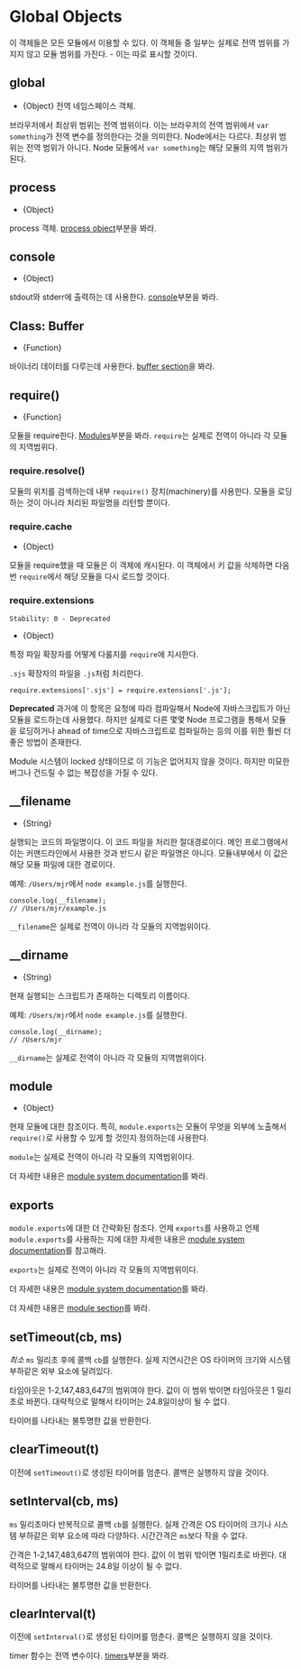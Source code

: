 # Global Objects

<!-- type=misc -->

이 객체들은 모든 모듈에서 이용할 수 있다. 이 객체들 중 일부는 실제로 전역 범위를 가지지
않고 모듈 범위를 가진다. - 이는 따로 표시할 것이다.

## global

<!-- type=global -->

* {Object} 전역 네임스페이스 객체.

브라우저에서 최상위 범위는 전역 범위이다. 이는 브라우저의 전역 범위에서 `var something`가
전역 변수를 정의한다는 것을 의미한다. Node에서는 다르다. 최상위 범위는 전역 범위가 아니다.
Node 모듈에서 `var something`는 해당 모듈의 지역 범위가 된다.

## process

<!-- type=global -->

* {Object}

process 객체. [process object][]부분을 봐라.

## console

<!-- type=global -->

* {Object}

stdout와 stderr에 출력하는 데 사용한다. [console][]부분을 봐라.

## Class: Buffer

<!-- type=global -->

* {Function}

바이너리 데이터를 다루는데 사용한다. [buffer section][]을 봐라.

## require()

<!-- type=var -->

* {Function}

모듈을 require한다. [Modules][]부분을 봐라.
`require`는 실제로 전역이 아니라 각 모듈의 지역범위다.

### require.resolve()

모듈의 위치를 검색하는데 내부 `require()` 장치(machinery)를 사용한다. 모듈을 로딩하는
것이 아니라 처리된 파일명을 리턴할 뿐이다.

### require.cache

* {Object}

모듈을 require했을 때 모듈은 이 객체에 캐시된다. 이 객체에서 키 값을 삭제하면 다음 번
`require`에서 해당 모듈을 다시 로드할 것이다.

### require.extensions

    Stability: 0 - Deprecated

* {Object}

특정 파일 확장자를 어떻게 다룰지를 `require`에 지시한다.

`.sjs` 확장자의 파일을 `.js`처럼 처리한다.

    require.extensions['.sjs'] = require.extensions['.js'];

**Deprecated**  과거에 이 항목은 요청에 따라 컴파일해서 Node에 자바스크립트가 아닌 모듈을
로드하는데 사용했다. 하지만 실제로 다른 몇몇 Node 프로그램을 통해서 모듈을 로딩하거나
ahead of time으로 자바스크립트로 컴파일하는 등의 이를 위한 훨씬 더 좋은 방법이 존재한다.

Module 시스템이 locked 상태이므로 이 기능은 없어지지 않을 것이다. 하지만 미묘한 버그나
건드릴 수 없는 복잡성을 가질 수 있다.

## __filename

<!-- type=var -->

* {String}

실행되는 코드의 파일명이다. 이 코드 파일을 처리한 절대경로이다. 메인 프로그램에서 이는
커맨드라인에서 사용한 것과 반드시 같은 파일명은 아니다. 모듈내부에서 이 값은 해당 모듈 파일에
대한 경로이다.

예제: `/Users/mjr`에서 `node example.js`를 실행한다.

    console.log(__filename);
    // /Users/mjr/example.js

`__filename`은 실제로 전역이 아니라 각 모듈의 지역범위이다.

## __dirname

<!-- type=var -->

* {String}

현재 실행되는 스크립트가 존재하는 디렉토리 이름이다.

예제: `/Users/mjr`에서 `node example.js`를 실행한다.

    console.log(__dirname);
    // /Users/mjr

`__dirname`는 실제로 전역이 아니라 각 모듈의 지역범위이다.


## module

<!-- type=var -->

* {Object}

현재 모듈에 대한 참조이다. 특히, `module.exports`는 모듈이 무엇을 외부에 노출해서
`require()`로 사용할 수 있게 할 것인지 정의하는데 사용한다.

`module`는 실제로 전역이 아니라 각 모듈의 지역범위이다.

더 자세한 내용은 [module system documentation][]를 봐라.

## exports

<!-- type=var -->

`module.exports`에 대한 더 간략화된 참조다. 언제 `exports`를 사용하고
언제 `module.exports`를 사용하는 지에 대한 자세한 내용은
[module system documentation][]를 참고해라.

`exports`는 실제로 전역이 아니라 각 모듈의 지역범위이다.

더 자세한 내용은 [module system documentation][]를 봐라.

더 자세한 내용은 [module section][]를 봐라.

## setTimeout(cb, ms)

*최소* `ms` 밀리초 후에 콜백 `cb`를 실행한다. 실제 지연시간은 OS 타이머의 크기와 시스템
부하같은 외부 요소에 달려있다.

타임아웃은 1-2,147,483,647의 범위여야 한다. 값이 이 범위 밖이면 타임아웃은 1 밀리초로
바뀐다. 대략적으로 말해서 타이머는 24.8일이상이 될 수 없다.

타이머를 나타내는 불투명한 값을 반환한다.

## clearTimeout(t)

이전에 `setTimeout()`로 생성된 타이머를 멈춘다. 콜백은 실행하지 않을 것이다.

## setInterval(cb, ms)

`ms` 밀리초마다 반복적으로 콜백 `cb`를 실행한다. 실제 간격은 OS 타이머의 크기나 시스템
부하같은 외부 요소에 따라 다양하다. 시간간격은 `ms`보다 작을 수 없다.

간격은 1-2,147,483,647의 범위여야 한다. 값이 이 범위 밖이면 1밀리초로 바뀐다. 대력적으로
말해서 타이머는 24.8일 이상이 될 수 없다.

타이머를 나타내는 불투명한 값을 반환한다.

## clearInterval(t)

이전에 `setInterval()`로 생성된 타이머를 멈춘다. 콜백은 실행하지 않을 것이다.

<!--type=global-->

timer 함수는 전역 변수이다. [timers][]부분을 봐라.

[buffer section]: buffer.html
[module section]: modules.html
[module system documentation]: modules.html
[Modules]: modules.html#modules_modules
[process object]: process.html#process_process
[console]: console.html
[timers]: timers.html
